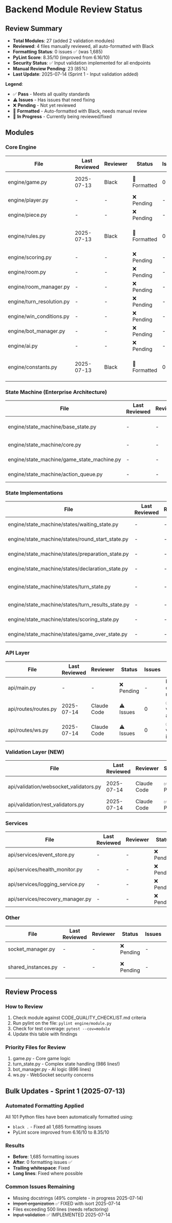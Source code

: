 # Backend Module Review Status

## Review Summary
- **Total Modules**: 27 (added 2 validation modules)
- **Reviewed**: 4 files manually reviewed, all auto-formatted with Black
- **Formatting Status**: 0 issues ✅ (was 1,685)
- **PyLint Score**: 8.35/10 (improved from 6.16/10)
- **Security Status**: ✅ Input validation implemented for all endpoints
- **Manual Review Pending**: 23 (85%)
- **Last Update**: 2025-07-14 (Sprint 1 - Input validation added)

**Legend**:
- ✅ **Pass** - Meets all quality standards
- ⚠️ **Issues** - Has issues that need fixing
- ❌ **Pending** - Not yet reviewed
- 🔄 **Formatted** - Auto-formatted with Black, needs manual review
- 🎉 **In Progress** - Currently being reviewed/fixed

## Modules

### Core Engine
| File | Last Reviewed | Reviewer | Status | Issues | Notes |
|------|---------------|----------|---------|--------|-------|
| engine/game.py | 2025-07-13 | Black | 🔄 Formatted | 0 | 880 lines, needs docstrings |
| engine/player.py | - | - | ❌ Pending | - | - |
| engine/piece.py | - | - | ❌ Pending | - | - |
| engine/rules.py | 2025-07-13 | Black | 🔄 Formatted | 0 | Good comments, well formatted |
| engine/scoring.py | - | - | ❌ Pending | - | - |
| engine/room.py | - | - | ❌ Pending | - | 450 lines |
| engine/room_manager.py | - | - | ❌ Pending | - | - |
| engine/turn_resolution.py | - | - | ❌ Pending | - | - |
| engine/win_conditions.py | - | - | ❌ Pending | - | - |
| engine/bot_manager.py | - | - | ❌ Pending | - | 896 lines, too large |
| engine/ai.py | - | - | ❌ Pending | - | - |
| engine/constants.py | 2025-07-13 | Black | 🔄 Formatted | 0 | Well documented and formatted |

### State Machine (Enterprise Architecture)
| File | Last Reviewed | Reviewer | Status | Issues | Notes |
|------|---------------|----------|---------|--------|-------|
| engine/state_machine/base_state.py | - | - | ❌ Pending | - | 289 lines, missing docstrings |
| engine/state_machine/core.py | - | - | ❌ Pending | - | - |
| engine/state_machine/game_state_machine.py | - | - | ❌ Pending | - | 584 lines |
| engine/state_machine/action_queue.py | - | - | ❌ Pending | - | - |

### State Implementations
| File | Last Reviewed | Reviewer | Status | Issues | Notes |
|------|---------------|----------|---------|--------|-------|
| engine/state_machine/states/waiting_state.py | - | - | ❌ Pending | - | 278 lines |
| engine/state_machine/states/round_start_state.py | - | - | ❌ Pending | - | - |
| engine/state_machine/states/preparation_state.py | - | - | ❌ Pending | - | 689 lines, too large |
| engine/state_machine/states/declaration_state.py | - | - | ❌ Pending | - | - |
| engine/state_machine/states/turn_state.py | - | - | ❌ Pending | - | 986 lines, needs refactoring |
| engine/state_machine/states/turn_results_state.py | - | - | ❌ Pending | - | 253 lines |
| engine/state_machine/states/scoring_state.py | - | - | ❌ Pending | - | 447 lines |
| engine/state_machine/states/game_over_state.py | - | - | ❌ Pending | - | - |

### API Layer
| File | Last Reviewed | Reviewer | Status | Issues | Notes |
|------|---------------|----------|---------|--------|-------|
| api/main.py | - | - | ❌ Pending | - | Import organization needed |
| api/routes/routes.py | 2025-07-14 | Claude Code | ⚠️ Issues | 0 | ✅ Input validation added |
| api/routes/ws.py | 2025-07-14 | Claude Code | ⚠️ Issues | 0 | ✅ Input validation implemented |

### Validation Layer (NEW)
| File | Last Reviewed | Reviewer | Status | Issues | Notes |
|------|---------------|----------|---------|--------|-------|
| api/validation/websocket_validators.py | 2025-07-14 | Claude Code | ✅ Pass | 0 | Comprehensive validation, 34 tests |
| api/validation/rest_validators.py | 2025-07-14 | Claude Code | ✅ Pass | 0 | REST API input validation |

### Services
| File | Last Reviewed | Reviewer | Status | Issues | Notes |
|------|---------------|----------|---------|--------|-------|
| api/services/event_store.py | - | - | ❌ Pending | - | - |
| api/services/health_monitor.py | - | - | ❌ Pending | - | - |
| api/services/logging_service.py | - | - | ❌ Pending | - | - |
| api/services/recovery_manager.py | - | - | ❌ Pending | - | - |

### Other
| File | Last Reviewed | Reviewer | Status | Issues | Notes |
|------|---------------|----------|---------|--------|-------|
| socket_manager.py | - | - | ❌ Pending | - | - |
| shared_instances.py | - | - | ❌ Pending | - | Good DI pattern |

## Review Process

### How to Review
1. Check module against CODE_QUALITY_CHECKLIST.md criteria
2. Run pylint on the file: `pylint engine/module.py`
3. Check for test coverage: `pytest --cov=module`
4. Update this table with findings

### Priority Files for Review
1. game.py - Core game logic
2. turn_state.py - Complex state handling (986 lines!)
3. bot_manager.py - AI logic (896 lines)
4. ws.py - WebSocket security concerns

## Bulk Updates - Sprint 1 (2025-07-13)

### Automated Formatting Applied
All 101 Python files have been automatically formatted using:
- `black .` - Fixed all 1,685 formatting issues
- PyLint score improved from 6.16/10 to 8.35/10

### Results
- **Before**: 1,685 formatting issues
- **After**: 0 formatting issues ✅
- **Trailing whitespace**: Fixed
- **Long lines**: Fixed where possible

### Common Issues Remaining
- Missing docstrings (49% complete - in progress 2025-07-14)
- ~~Import organization~~ ✅ FIXED with isort 2025-07-14
- Files exceeding 500 lines (needs refactoring)
- ~~Input validation~~ ✅ IMPLEMENTED 2025-07-14